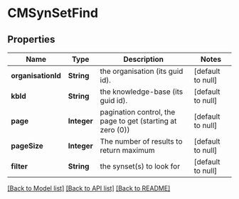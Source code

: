 # CMSynSetFind
## Properties

| Name | Type | Description | Notes |
|------------ | ------------- | ------------- | -------------|
| **organisationId** | **String** | the organisation (its guid id). | [default to null] |
| **kbId** | **String** | the knowledge-base (its guid id). | [default to null] |
| **page** | **Integer** | pagination control, the page to get (starting at zero (0)) | [default to null] |
| **pageSize** | **Integer** | The number of results to return maximum | [default to null] |
| **filter** | **String** | the synset(s) to look for | [default to null] |

[[Back to Model list]](../README.md#documentation-for-models) [[Back to API list]](../README.md#documentation-for-api-endpoints) [[Back to README]](../README.md)

